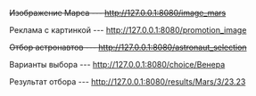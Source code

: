 ~~Изображение Марса --- http://127.0.0.1:8080/image_mars~~

Реклама с картинкой --- http://127.0.0.1:8080/promotion_image

~~Отбор астронавтов --- http://127.0.0.1:8080/astronaut_selection~~

Варианты выбора --- http://127.0.0.1:8080/choice/Венера

Результат отбора --- http://127.0.0.1:8080/results/Mars/3/23.23


